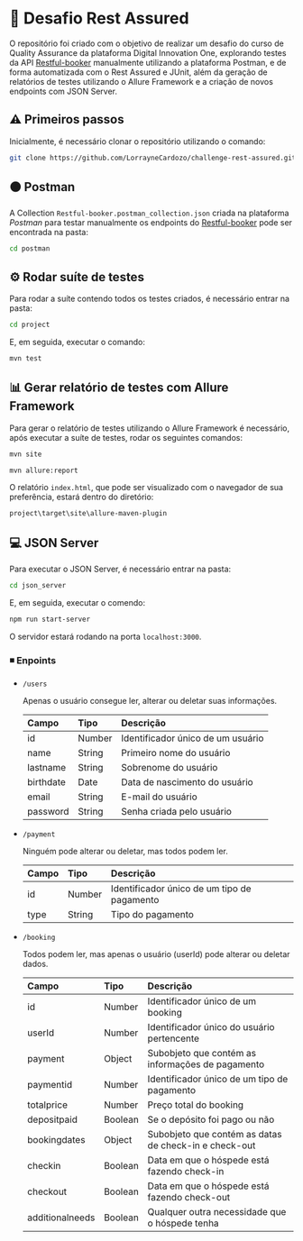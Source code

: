 # 🚀 Desafio Rest Assured
O repositório foi criado com o objetivo de realizar um desafio do curso de Quality Assurance da plataforma Digital Innovation One, explorando testes da API [Restful-booker](https://restful-booker.herokuapp.com/apidoc/index.html#api-Booking) manualmente utilizando a plataforma Postman, e de forma automatizada com o Rest Assured e JUnit, além da geração de relatórios de testes utilizando o Allure Framework e a criação de novos endpoints com JSON Server.


## ⚠️ Primeiros passos
Inicialmente, é necessário clonar o repositório utilizando o comando:

```bash
git clone https://github.com/LorrayneCardozo/challenge-rest-assured.git
```

## 🟠 Postman
A Collection ``Restful-booker.postman_collection.json`` criada na plataforma *Postman* para testar manualmente os endpoints do [Restful-booker](https://restful-booker.herokuapp.com/apidoc/index.html#api-Booking) pode ser encontrada na pasta:
```bash
cd postman
```

## ⚙️ Rodar suíte de testes
Para rodar a suíte contendo todos os testes criados, é necessário entrar na pasta:
```bash
cd project
```
E, em seguida, executar o comando:
```bash
mvn test
```

## 📊 Gerar relatório de testes com Allure Framework
Para gerar o relatório de testes utilizando o Allure Framework é necessário, após executar a suíte de testes, rodar os seguintes comandos:

```bash
mvn site
```

```bash
mvn allure:report
```
O relatório  ``index.html``, que pode ser visualizado com o navegador de sua preferência, estará dentro do diretório: 
```bash
project\target\site\allure-maven-plugin
```

## 💻 JSON Server

Para executar o JSON Server, é necessário entrar na pasta:
```bash
cd json_server
```

E, em seguida, executar o comendo:
```bash
npm run start-server
```
O servidor estará rodando na porta ``localhost:3000``.

### ◾️ Enpoints
        
- ``/users``

    Apenas o usuário consegue ler, alterar ou deletar suas informações.

    | Campo     | Tipo   | Descrição                         |
    | :-        | :-     | :-                                |
    | id        | Number | Identificador único de um usuário |
    | name      | String | Primeiro nome do usuário          |
    | lastname  | String | Sobrenome do usuário              |
    | birthdate | Date   | Data de nascimento do usuário     |
    | email     | String | E-mail do usuário                 |
    | password  | String | Senha criada pelo usuário         |
                
- ``/payment``

    Ninguém pode alterar ou deletar, mas todos podem ler.
    
    | Campo     | Tipo   | Descrição                                   |
    | :-        | :-     | :-                                          |
    | id        | Number | Identificador único de um tipo de pagamento |
    | type      | String | Tipo do pagamento                           |

- ``/booking``

    Todos podem ler, mas apenas o usuário (userId) pode alterar ou deletar dados.

    | Campo           | Tipo    | Descrição                                             |
    | :-              | :-      | :-                                                    |
    | id              | Number  | Identificador único de um booking                     |
    | userId          | Number  | Identificador único do usuário pertencente            |
    | payment         | Object  | Subobjeto que contém as informações de pagamento      |
    | paymentid       | Number  | Identificador único de um tipo de pagamento           |
    | totalprice      | Number  | Preço total do booking                                |
    | depositpaid     | Boolean | Se o depósito foi pago ou não                         |
    | bookingdates    | Object  | Subobjeto que contém as datas de check-in e check-out |
    | checkin         | Boolean | Data em que o hóspede está fazendo check-in           |
    | checkout        | Boolean | Data em que o hóspede está fazendo check-out          |
    | additionalneeds | Boolean | Qualquer outra necessidade que o hóspede tenha        |
    
